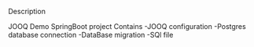 Description

 JOOQ Demo SpringBoot project
 Contains
-JOOQ configuration
-Postgres database connection
-DataBase migration 
  -SQl file